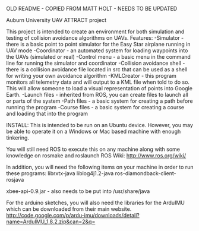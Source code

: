 OLD README - COPIED FROM MATT HOLT - NEEDS TO BE UPDATED

Auburn University UAV ATTRACT project

This project is intended to create an environment for both simulation and testing of collision avoidance
algorithms on UAVs.
Features:
-Simulator - there is a basic point to point simulator for the Easy Star airplane running in UAV mode
-Coordinator - an automated system for loading waypoints into the UAVs (simulated or real)
-Control menu - a basic menu in the command line for running the simulator and coordinator
-Collision avoidance shell - there is a collision avoidance file located in src that can be used as a shell
for writing your own avoidance algorithm
-KMLCreator - this program monitors all telemetry data and will output to a KML file when told to do so.
 This will allow someone to load a visual representation of points into Google Earth.
-Launch files - inherited from ROS, you can create files to launch all or parts of the system
-Path files - a basic system for creating a path before running the program
-Course files - a basic system for creating a course and loading that into the program


INSTALL:
This is intended to be run on an Ubuntu device.  However, you may be able to operate it on a Windows or Mac
based machine with enough tinkering.

You will still need ROS to execute this on any machine along with some knowledge on rosmake and roslaunch
ROS Wiki: http://www.ros.org/wiki/

In addition, you will need the following items on your machine in order to run these programs:
librxtx-java
liblog4j1.2-java
ros-diamondback-client-rosjava

xbee-api-0.9.jar - also needs to be put into /usr/share/java

For the arduino sketches, you will also need the libraries for the ArduIMU which can be downloaded from their main website. http://code.google.com/p/ardu-imu/downloads/detail?name=ArduIMU_1.8.2.zip&can=2&q=
